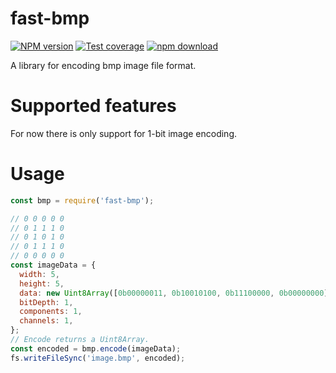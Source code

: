 # fast-bmp

[![NPM version][npm-image]][npm-url]
[![Test coverage][codecov-image]][codecov-url]
[![npm download][download-image]][download-url]

A library for encoding bmp image file format.

# Supported features

For now there is only support for 1-bit image encoding.

# Usage

```js
const bmp = require('fast-bmp');

// 0 0 0 0 0
// 0 1 1 1 0
// 0 1 0 1 0
// 0 1 1 1 0
// 0 0 0 0 0
const imageData = {
  width: 5,
  height: 5,
  data: new Uint8Array([0b00000011, 0b10010100, 0b11100000, 0b00000000]),
  bitDepth: 1,
  components: 1,
  channels: 1,
};
// Encode returns a Uint8Array.
const encoded = bmp.encode(imageData);
fs.writeFileSync('image.bmp', encoded);
```

[npm-image]: https://img.shields.io/npm/v/fast-bmp.svg?style=flat-square
[npm-url]: https://www.npmjs.com/package/fast-bmp
[codecov-image]: https://img.shields.io/codecov/c/github/image-js/fast-bmp.svg?style=flat-square
[codecov-url]: https://codecov.io/gh/image-js/fast-bmp
[download-image]: https://img.shields.io/npm/dm/fast-bmp.svg?style=flat-square
[download-url]: https://www.npmjs.com/package/fast-bmp
